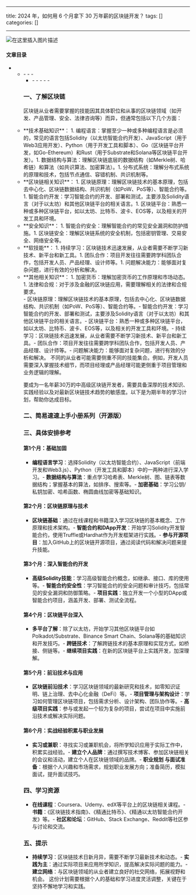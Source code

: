 
--- 
title:  2024 年，如何用 6 个月拿下 30 万年薪的区块链开发？ 
tags: []
categories: [] 

---
<img src="https://img-blog.csdnimg.cn/direct/8a758451c3d54c02a74a2295c5d2ee4a.png#pic_center" alt="在这里插入图片描述">





#### 文章目录
- <ul><li>- - - <ul><li>- - - - - 


### 一、了解区块链

区块链从业者需要掌握的技能因其具体职位和从事的区块链领域（如开发、产品管理、安全、法律咨询等）而异，但通常包括以下几个方面：
<li> **技术基础知识**： 
  1. 编程语言：掌握至少一种或多种编程语言是必须的，常见的语言包括Solidity（以太坊智能合约开发）、JavaScript（用于Web3应用开发）、Python（用于开发工具和脚本）、Go（区块链平台开发，如Go-Ethereum）和Rust（用于Substrate和Solana等区块链平台开发）。1. 数据结构与算法：理解区块链底层的数据结构（如Merkle树、哈希链）和算法（如共识算法、加密算法）。1. 分布式系统：理解分布式系统的原理和技术，包括节点通信、容错机制、共识机制等。 </li><li> **区块链相关知识**： 
  1. 区块链原理：理解区块链技术的基本原理，包括去中心化、区块链数据结构、共识机制（如PoW、PoS等）、智能合约等。1. 智能合约开发：学习智能合约的开发、部署和测试，主要涉及Solidity语言（对于以太坊）和其他区块链平台的相关语言。1. 区块链平台：熟悉一种或多种区块链平台，如以太坊、比特币、波卡、EOS等，以及相关的开发工具和环境。 </li><li> **安全知识**： 
  1. 智能合约安全：理解智能合约的常见安全漏洞和防护措施。1. 区块链安全：理解区块链系统的安全机制，包括密钥管理、交易安全、网络安全等。 </li><li> **软技能**： 
  1. 持续学习：区块链技术迅速发展，从业者需要不断学习新技术、新平台和新工具。1. 团队合作：项目开发往往需要跨学科团队合作，包括开发人员、产品经理、设计师等。1. 问题解决能力：能够面对复杂问题，进行有效的分析和解决。 </li><li> **其他相关知识**： 
  1. 加密货币：理解加密货币的工作原理和市场动态。1. 法律和合规：对于涉及金融的区块链应用，需要理解相关的法律和合规要求。 </li>- 区块链原理：理解区块链技术的基本原理，包括去中心化、区块链数据结构、共识机制（如PoW、PoS等）、智能合约等。- 智能合约开发：学习智能合约的开发、部署和测试，主要涉及Solidity语言（对于以太坊）和其他区块链平台的相关语言。- 区块链平台：熟悉一种或多种区块链平台，如以太坊、比特币、波卡、EOS等，以及相关的开发工具和环境。- 持续学习：区块链技术迅速发展，从业者需要不断学习新技术、新平台和新工具。- 团队合作：项目开发往往需要跨学科团队合作，包括开发人员、产品经理、设计师等。- 问题解决能力：能够面对复杂问题，进行有效的分析和解决。
不同的从业者可能需要侧重不同的技能集合。例如，开发人员需要深入掌握技术细节，而项目经理或产品经理可能更侧重于项目管理和业务逻辑的理解。

要成为一名年薪30万的中高级区块链开发者，需要具备深厚的技术知识、实践经验以及对最新区块链技术趋势的敏感度。以下是为期半年的学习计划，帮助你达成目标。

### 二、简易速速上手小册系列（开源版）





















### 三、具体安排参考

#### 第1个月：基础加固
- **编程语言学习**：选择Solidity（以太坊智能合约）、JavaScript（前端开发和Web3.js）、Python（开发工具和脚本）中的一两种进行深入学习。- **数据结构与算法**：重点学习哈希表、Merkle树、图、链表等数据结构；掌握基本的算法，如排序、搜索等。- **加密基础**：学习公钥/私钥加密、哈希函数、椭圆曲线加密等基础知识。
#### 第2个月：区块链原理与技术
- **区块链基础**：通过在线课程和书籍深入学习区块链的基本概念、工作原理和技术架构。- **智能合约和DApp开发**：开始学习Solidity开发智能合约，使用Truffle或Hardhat作为开发框架进行实践。- **参与开源项目**：加入GitHub上的区块链开源项目，通过阅读代码和解决问题来提升技能。
#### 第3个月：深入智能合约开发
- **高级Solidity技能**：学习高级智能合约概念，如继承、接口、库的使用等。- **智能合约安全性**：学习智能合约的安全问题和审计技巧，包括常见的安全漏洞和防御策略。- **项目实践**：独立开发一个小型的DApp或智能合约项目，涵盖开发、部署、测试全流程。
#### 第4个月：区块链平台深入
- **多平台了解**：除了以太坊，开始学习其他区块链平台如Polkadot/Substrate、Binance Smart Chain、Solana等的基础知识和开发技巧。- **跨链技术**：了解跨链技术的基本原理和实现方式，如桥接、侧链等。- **继续项目实践**：在新的区块链平台上实践开发，加深理解。
#### 第5个月：前沿技术与应用
- **区块链前沿技术**：学习区块链领域的最新研究和技术，如零知识证明、链上治理、去中心化金融（DeFi）等。- **项目管理与架构设计**：学习如何管理区块链项目，包括需求分析、设计架构、团队协作等。- **高级项目实践**：参与或发起一个较为复杂的项目，尝试在项目中实施前沿技术或解决实际问题。
#### 第6个月：实战经验积累与职业发展
- **实习或兼职**：寻找实习或兼职机会，将所学知识应用于实际工作中，积累实战经验。- **建立个人品牌**：通过撰写技术博客、参加区块链相关的会议和活动，建立个人在区块链领域的品牌。- **职业规划
与面试准备**：根据个人兴趣和市场需求，规划职业发展方向；准备简历，模拟面试，提升面试技巧。

### 四、学习资源
- **在线课程**：Coursera、Udemy、edX等平台上的区块链相关课程。- **书籍**：《区块链技术指南》、《精通比特币》、《精通以太坊智能合约开发》等。- **社区和论坛**：GitHub、Stack Exchange、Reddit等社区参与讨论和交流。
### 五、提示
- **持续学习**：区块链技术日新月异，需要不断学习最新技术和动态。- **实践为主**：通过实际项目来应用所学知识，提高解决实际问题的能力。- **建立网络**：与区块链领域的从业者建立良好的社交网络，拓展视野和机会。
这份计划需要根据个人的基础和学习进度灵活调整，关键在于坚持不懈地学习和实践。
